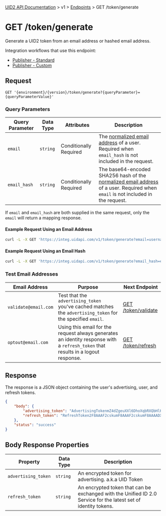 [UID2 API Documentation](../../README.md) > v1 > [Endpoints](./README.md) > GET /token/generate

# GET /token/generate
Generate a UID2 token from an email address or hashed email address.

Integration workflows that use this endpoint:
* [Publisher - Standard](../guides/publisher-client-side.md)
* [Publisher - Custom](../guides/custom-publisher-integration.md)

## Request 

```GET '{environment}/{version}/token/generate?{queryParameter}={queryParameterValue}'```

###  Query Parameters

| Query Parameter | Data Type | Attributes | Description |
| --- | --- | --- | --- |
| `email` | `string` | Conditionally Required | The [normalized email address](../../README.md#emailnormalization) of a user. Required when `email_hash` is not included in the request. |
| `email_hash` | `string` | Conditionally Required | The base64-encoded SHA256 hash of the [normalized email address](../../README.md#emailnormalization) of a user. Required when `email` is not included in the request. |

If `email` and `email_hash` are both supplied in the same request, only the `email` will return a mapping response.

#### Example Request Using an Email Address

```sh
curl -L -X GET 'https://integ.uidapi.com/v1/token/generate?email=username@example.com' -H 'Authorization: Bearer YourTokenBV3tua4BXNw+HVUFpxLlGy8nWN6mtgMlIk='
```

#### Example Request Using an Email Hash

```sh
curl -L -X GET 'https://integ.uidapi.com/v1/token/generate?email_hash=eVvLS/Vg+YZ6+z3i0NOpSXYyQAfEXqCZ7BTpAjFUBUc=' -H 'Authorization: Bearer YourTokenBV3tua4BXNw+HVUFpxLlGy8nWN6mtgMlIk='
```

### Test Email Addresses

| Email Address | Purpose | Next Endpoint |
| --- | --- | --- |
| `validate@email.com` | Test that the `advertising_token` you've cached matches the `advertising_token` for the specified `email`. | [GET /token/validate](./get-token-validate.md) |
| `optout@email.com` | Using this email for the request always generates an identity response with a `refresh_token` that results in a logout response. | [GET /token/refresh](./get-token-refresh.md) |

## Response

The response is a JSON object containing the user's advertising, user, and refresh tokens.


```json
{
    "body": {
        "advertising_token": "AdvertisingTokenmZ4dZgeuXXl6DhoXqbRXQbHlHhA96leN94U1uavZVspwKXlfWETZ3b/besPFFvJxNLLySg4QEYHUAiyUrNncgnm7ppu0mi6wU2CW6hssiuEkKfstbo9XWgRUbWNTM+ewMzXXM8G9j8Q=",
        "refresh_token": "RefreshToken2F8AAAF2cskumF8AAAF2cskumF8AAAADXwFq/90PYmajV0IPrvo51Biqh7/M+JOuhfBY8KGUn//GsmZr9nf+jIWMUO4diOA92kCTF69JdP71Ooo+yF3V5yy70UDP6punSEGmhf5XSKFzjQssCtlHnKrJwqFGKpJkYA=="
    },
    "status": "success"
}
```

## Body Response Properties

| Property | Data Type | Description |
| --- | --- | --- |
| `advertising_token` | `string` | An encrypted token for advertising. a.k.a UID Token |
| `refresh_token` | `string` | An encrypted token that can be exchanged with the Unified ID 2.0 Service for the latest set of identity tokens. |





